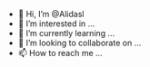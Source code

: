 - 👋 Hi, I’m @Alidasl
- 👀 I’m interested in ...
- 🌱 I’m currently learning ...
- 💞️ I’m looking to collaborate on ...
- 📫 How to reach me ...

<!---
Alidasl/Alidasl is a ✨ special ✨ repository because its `README.md` (this file) appears on your GitHub profile.
You can click the Preview link to take a look at your changes.
--->
